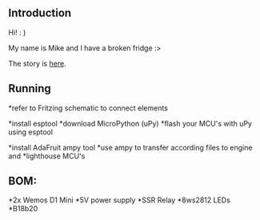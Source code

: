 ## Introduction

Hi! : )  

My name is Mike and I have a broken fridge :>  

The story is [here](https://wiki.hackerspace.pl/projects:lepi-lodowka).

## Running
*refer to Fritzing schematic to connect elements  

*install esptool
*download MicroPython (uPy)
*flash your MCU's with uPy using esptool  

*install AdaFruit ampy tool
*use ampy to transfer according files to engine and *lighthouse MCU's  


## BOM:
*2x Wemos D1 Mini
*5V power supply
*SSR Relay
*8ws2812 LEDs
*B18b20

